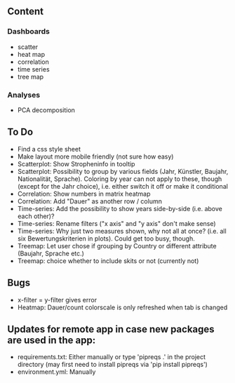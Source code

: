 ## Content
### Dashboards
* scatter
* heat map
* correlation
* time series
* tree map

### Analyses
* PCA decomposition

## To Do
* Find a css style sheet
* Make layout more mobile friendly (not sure how easy)
* Scatterplot: Show Stropheninfo in tooltip
* Scatterplot: Possibility to group by various fields (Jahr, Künstler, Baujahr, Nationalität, Sprache). Coloring by year can not apply to these, though (except for the Jahr choice), i.e. either switch it off or make it conditional
* Correlation: Show numbers in matrix heatmap
* Correlation: Add "Dauer" as another row / column
* Time-series: Add the possibility to show years side-by-side (i.e. above each other)?
* Time-series: Rename filters ("x axis" and "y axis" don't make sense)
* Time-series: Why just two measures shown, why not all at once? (i.e. all six Bewertungskriterien in plots). Could get too busy, though.
* Treemap: Let user chose if grouping by Country or different attribute (Baujahr, Sprache etc.)
* Treemap: choice whether to include skits or not (currently not)

## Bugs
* x-filter = y-filter gives error
* Heatmap: Dauer/count colorscale is only refreshed when tab is changed

## Updates for remote app in case new packages are used in the app:
* requirements.txt: Either manually or type 'pipreqs .' in the project directory (may first need to install pipreqs via 'pip install pipreqs')
* environment.yml: Manually